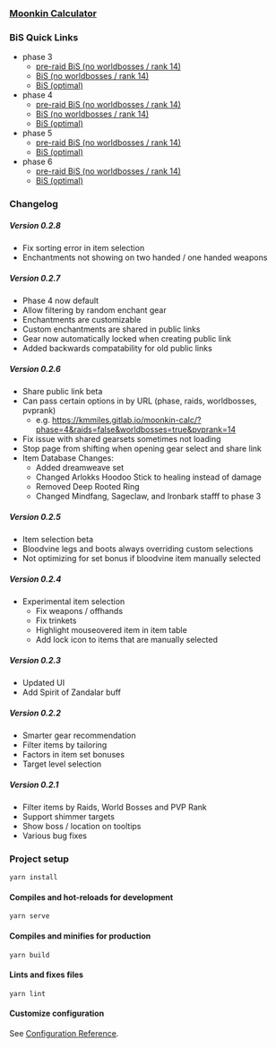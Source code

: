 ### [Moonkin Calculator](https://kmmiles.gitlab.io/moonkin-calc/)

### BiS Quick Links
  - phase 3
    - [pre-raid BiS (no worldbosses / rank 14)](https://kmmiles.gitlab.io/moonkin-calc/?phase=3&raids=false&worldbosses=false&pvprank=1)
    - [BiS (no worldbosses / rank 14)](https://kmmiles.gitlab.io/moonkin-calc/?phase=3&raids=true&worldbosses=false&pvprank=1)
    - [BiS (optimal)](https://kmmiles.gitlab.io/moonkin-calc/?phase=3&raids=true&worldbosses=true&pvprank=14)
  - phase 4
    - [pre-raid BiS (no worldbosses / rank 14)](https://kmmiles.gitlab.io/moonkin-calc/?phase=4&raids=false&worldbosses=false&pvprank=1)
    - [BiS (no worldbosses / rank 14)](https://kmmiles.gitlab.io/moonkin-calc/?phase=4&raids=true&worldbosses=false&pvprank=1)
    - [BiS (optimal)](https://kmmiles.gitlab.io/moonkin-calc/?phase=4&raids=true&worldbosses=true&pvprank=14)
  - phase 5
    - [pre-raid BiS (no worldbosses / rank 14)](https://kmmiles.gitlab.io/moonkin-calc/?phase=5&raids=false&worldbosses=false&pvprank=1)
    - [BiS (optimal)](https://kmmiles.gitlab.io/moonkin-calc/?phase=5&raids=true&worldbosses=true&pvprank=14)
  - phase 6
    - [pre-raid BiS (no worldbosses / rank 14)](https://kmmiles.gitlab.io/moonkin-calc/?phase=6&raids=false&worldbosses=false&pvprank=1)
    - [BiS (optimal)](https://kmmiles.gitlab.io/moonkin-calc/?phase=6&raids=true&worldbosses=true&pvprank=14)

### Changelog

##### Version 0.2.8
  - Fix sorting error in item selection
  - Enchantments not showing on two handed / one handed weapons

##### Version 0.2.7
  - Phase 4 now default
  - Allow filtering by random enchant gear
  - Enchantments are customizable
  - Custom enchantments are shared in public links
  - Gear now automatically locked when creating public link
  - Added backwards compatability for old public links

##### Version 0.2.6
  - Share public link beta
  - Can pass certain options in by URL (phase, raids, worldbosses, pvprank)
    - e.g. https://kmmiles.gitlab.io/moonkin-calc/?phase=4&raids=false&worldbosses=true&pvprank=14
  - Fix issue with shared gearsets sometimes not loading
  - Stop page from shifting when opening gear select and share link
  - Item Database Changes:
    - Added dreamweave set
    - Changed Arlokks Hoodoo Stick to healing instead of damage
    - Removed Deep Rooted Ring
    - Changed Mindfang, Sageclaw, and Ironbark stafff to phase 3

##### Version 0.2.5
  - Item selection beta
  - Bloodvine legs and boots always overriding custom selections
  - Not optimizing for set bonus if bloodvine item manually selected

##### Version 0.2.4
  - Experimental item selection
    - Fix weapons / offhands 
    - Fix trinkets
    - Highlight mouseovered item in item table
    - Add lock icon to items that are manually selected
##### Version 0.2.3
  - Updated UI
  - Add Spirit of Zandalar buff

##### Version 0.2.2
  - Smarter gear recommendation
  - Filter items by tailoring
  - Factors in item set bonuses
  - Target level selection
  
##### Version 0.2.1
  - Filter items by Raids, World Bosses and PVP Rank
  - Support shimmer targets
  - Show boss / location on tooltips
  - Various bug fixes

### Project setup
```
yarn install
```

#### Compiles and hot-reloads for development
```
yarn serve
```

#### Compiles and minifies for production
```
yarn build
```

#### Lints and fixes files
```
yarn lint
```

#### Customize configuration
See [Configuration Reference](https://cli.vuejs.org/config/).
